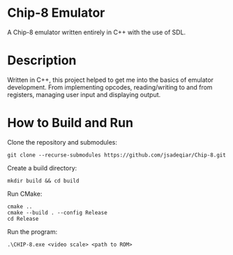 # Chip-8 Emulator

A Chip-8 emulator written entirely in C++ with the use of SDL.

# Description

Written in C++, this project helped to get me into the basics of emulator development. From implementing opcodes, reading/writing to and from registers, managing user input and displaying output. 

# How to Build and Run
Clone the repository and submodules:
```
git clone --recurse-submodules https://github.com/jsadeqiar/Chip-8.git
```
Create a build directory:
```
mkdir build && cd build
```
Run CMake:
```
cmake ..
cmake --build . --config Release
cd Release
```
Run the program:
```
.\CHIP-8.exe <video scale> <path to ROM>
```
